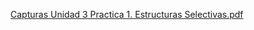 [Capturas Unidad 3 Practica 1. Estructuras Selectivas.pdf](https://github.com/user-attachments/files/23154682/Capturas.Unidad.3.Practica.1.Estructuras.Selectivas.pdf)
